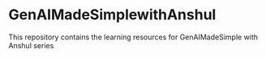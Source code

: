 # GenAIMadeSimplewithAnshul
This repository contains the learning resources for GenAIMadeSimple with Anshul series
